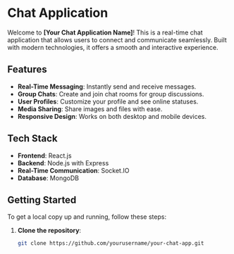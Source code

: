 # Chat Application

Welcome to **[Your Chat Application Name]**! This is a real-time chat application that allows users to connect and communicate seamlessly. Built with modern technologies, it offers a smooth and interactive experience.

## Features

- **Real-Time Messaging**: Instantly send and receive messages.
- **Group Chats**: Create and join chat rooms for group discussions.
- **User Profiles**: Customize your profile and see online statuses.
- **Media Sharing**: Share images and files with ease.
- **Responsive Design**: Works on both desktop and mobile devices.

## Tech Stack

- **Frontend**: React.js
- **Backend**: Node.js with Express
- **Real-Time Communication**: Socket.IO
- **Database**: MongoDB

## Getting Started

To get a local copy up and running, follow these steps:

1. **Clone the repository**:
   ```bash
   git clone https://github.com/yourusername/your-chat-app.git
